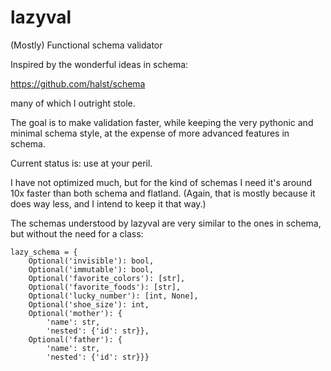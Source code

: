 lazyval
=======

(Mostly) Functional schema validator

Inspired by the wonderful ideas in schema: 

https://github.com/halst/schema

many of which I outright stole.

The goal is to make validation faster, while keeping the very pythonic and minimal schema style, at the expense of more advanced features in schema.

Current status is: use at your peril.

I have not optimized much, but for the kind of schemas I need it's around 10x faster than both schema and flatland. (Again, that is mostly because it does way less, and I intend to keep it that way.)

The schemas understood by lazyval are very similar to the ones in schema, but without the need for a class:

    lazy_schema = {
        Optional('invisible'): bool,
        Optional('immutable'): bool,
        Optional('favorite_colors'): [str],
        Optional('favorite_foods'): [str],
        Optional('lucky_number'): [int, None],
        Optional('shoe_size'): int,
        Optional('mother'): {
            'name': str,
            'nested': {'id': str}},
        Optional('father'): {
            'name': str,
            'nested': {'id': str}}}
